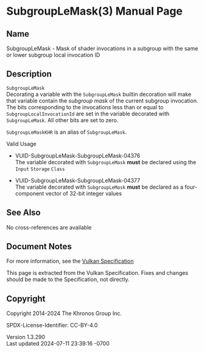 # SubgroupLeMask(3) Manual Page

## Name

SubgroupLeMask - Mask of shader invocations in a subgroup with the same
or lower subgroup local invocation ID



## <a href="#_description" class="anchor"></a>Description

`SubgroupLeMask`  
Decorating a variable with the `SubgroupLeMask` builtin decoration will
make that variable contain the *subgroup mask* of the current subgroup
invocation. The bits corresponding to the invocations less than or equal
to `SubgroupLocalInvocationId` are set in the variable decorated with
`SubgroupLeMask`. All other bits are set to zero.

`SubgroupLeMaskKHR` is an alias of `SubgroupLeMask`.

Valid Usage

- <a href="#VUID-SubgroupLeMask-SubgroupLeMask-04376"
  id="VUID-SubgroupLeMask-SubgroupLeMask-04376"></a>
  VUID-SubgroupLeMask-SubgroupLeMask-04376  
  The variable decorated with `SubgroupLeMask` **must** be declared
  using the `Input` `Storage` `Class`

- <a href="#VUID-SubgroupLeMask-SubgroupLeMask-04377"
  id="VUID-SubgroupLeMask-SubgroupLeMask-04377"></a>
  VUID-SubgroupLeMask-SubgroupLeMask-04377  
  The variable decorated with `SubgroupLeMask` **must** be declared as a
  four-component vector of 32-bit integer values

## <a href="#_see_also" class="anchor"></a>See Also

No cross-references are available

## <a href="#_document_notes" class="anchor"></a>Document Notes

For more information, see the <a
href="https://registry.khronos.org/vulkan/specs/1.3-extensions/html/vkspec.html#SubgroupLeMask"
target="_blank" rel="noopener">Vulkan Specification</a>

This page is extracted from the Vulkan Specification. Fixes and changes
should be made to the Specification, not directly.

## <a href="#_copyright" class="anchor"></a>Copyright

Copyright 2014-2024 The Khronos Group Inc.

SPDX-License-Identifier: CC-BY-4.0

Version 1.3.290  
Last updated 2024-07-11 23:39:16 -0700
